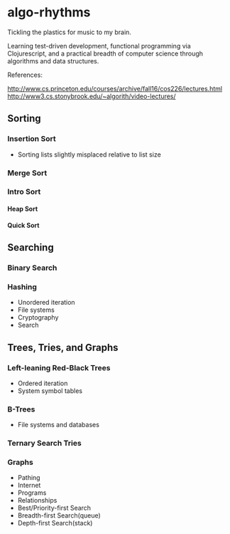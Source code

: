 # algo-rhythms
Tickling the plastics for music to my brain.

Learning test-driven development, functional programming via Clojurescript, and
a practical breadth of computer science through algorithms and data structures.

References:

<http://www.cs.princeton.edu/courses/archive/fall16/cos226/lectures.html>
<http://www3.cs.stonybrook.edu/~algorith/video-lectures/>

## Sorting

### Insertion Sort
-   Sorting lists slightly misplaced relative to list size

### Merge Sort

### Intro Sort

#### Heap Sort

#### Quick Sort

## Searching

### Binary Search

### Hashing
-   Unordered iteration
-   File systems
-   Cryptography
-   Search


## Trees, Tries, and Graphs

### Left-leaning Red-Black Trees
-   Ordered iteration
-   System symbol tables

### B-Trees
-   File systems and databases

### Ternary Search Tries

### Graphs
-   Pathing
-   Internet
-   Programs
-   Relationships
-   Best/Priority-first Search
-   Breadth-first Search(queue)
-   Depth-first Search(stack)
